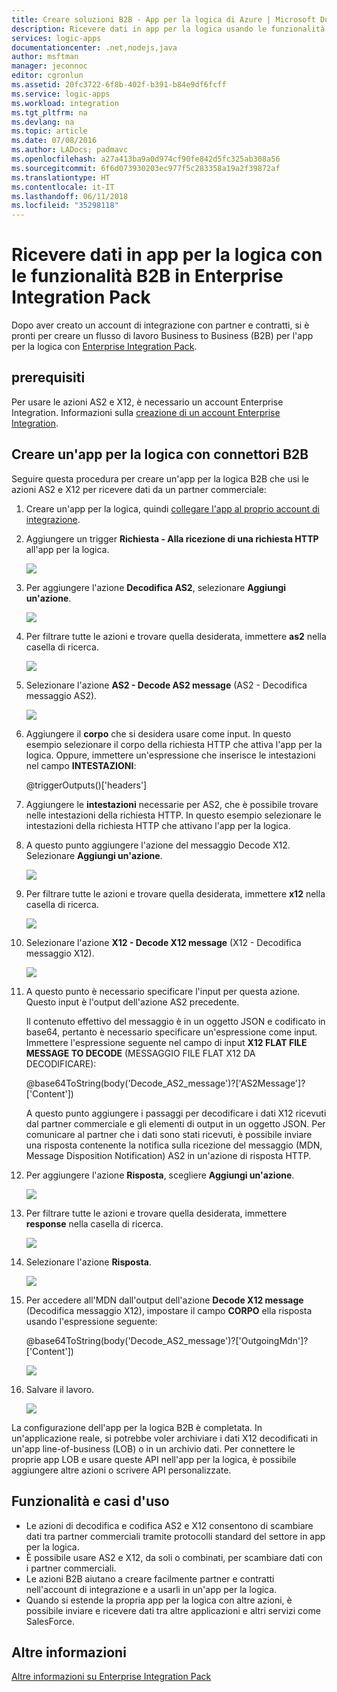 ```yaml
---
title: Creare soluzioni B2B - App per la logica di Azure | Microsoft Docs
description: Ricevere dati in app per la logica usando le funzionalità B2B in Enterprise Integration Pack
services: logic-apps
documentationcenter: .net,nodejs,java
author: msftman
manager: jeconnoc
editor: cgronlun
ms.assetid: 20fc3722-6f8b-402f-b391-b84e9df6fcff
ms.service: logic-apps
ms.workload: integration
ms.tgt_pltfrm: na
ms.devlang: na
ms.topic: article
ms.date: 07/08/2016
ms.author: LADocs; padmavc
ms.openlocfilehash: a27a413ba9a0d974cf90fe842d5fc325ab308a56
ms.sourcegitcommit: 6f6d073930203ec977f5c283358a19a2f39872af
ms.translationtype: HT
ms.contentlocale: it-IT
ms.lasthandoff: 06/11/2018
ms.locfileid: "35298118"
---
```

# <a name="receive-data-in-logic-apps-with-the-b2b-features-in-the-enterprise-integration-pack"></a>Ricevere dati in app per la logica con le funzionalità B2B in Enterprise Integration Pack

Dopo aver creato un account di integrazione con partner e contratti, si è pronti per creare un flusso di lavoro Business to Business (B2B) per l'app per la logica con [Enterprise Integration Pack](logic-apps-enterprise-integration-overview.md).

## <a name="prerequisites"></a>prerequisiti

Per usare le azioni AS2 e X12, è necessario un account Enterprise Integration. Informazioni sulla [creazione di un account Enterprise Integration](../logic-apps/logic-apps-enterprise-integration-accounts.md).

## <a name="create-a-logic-app-with-b2b-connectors"></a>Creare un'app per la logica con connettori B2B

Seguire questa procedura per creare un'app per la logica B2B che usi le azioni AS2 e X12 per ricevere dati da un partner commerciale:

1. Creare un'app per la logica, quindi [collegare l'app al proprio account di integrazione](../logic-apps/logic-apps-enterprise-integration-accounts.md).

2. Aggiungere un trigger **Richiesta - Alla ricezione di una richiesta HTTP** all'app per la logica.

    ![](./media/logic-apps-enterprise-integration-b2b/flatfile-1.png)

3. Per aggiungere l'azione **Decodifica AS2**, selezionare **Aggiungi un'azione**.

    ![](./media/logic-apps-enterprise-integration-b2b/transform-2.png)

4. Per filtrare tutte le azioni e trovare quella desiderata, immettere **as2** nella casella di ricerca.

    ![](./media/logic-apps-enterprise-integration-b2b/b2b-5.png)

5. Selezionare l'azione **AS2 - Decode AS2 message** (AS2 - Decodifica messaggio AS2).

    ![](./media/logic-apps-enterprise-integration-b2b/b2b-6.png)

6. Aggiungere il **corpo** che si desidera usare come input. In questo esempio selezionare il corpo della richiesta HTTP che attiva l'app per la logica. Oppure, immettere un'espressione che inserisce le intestazioni nel campo **INTESTAZIONI**:

    @triggerOutputs()['headers']

7. Aggiungere le **intestazioni** necessarie per AS2, che è possibile trovare nelle intestazioni della richiesta HTTP. In questo esempio selezionare le intestazioni della richiesta HTTP che attivano l'app per la logica.

8. A questo punto aggiungere l'azione del messaggio Decode X12. Selezionare **Aggiungi un'azione**.

    ![](./media/logic-apps-enterprise-integration-b2b/b2b-9.png)

9. Per filtrare tutte le azioni e trovare quella desiderata, immettere **x12** nella casella di ricerca.

    ![](./media/logic-apps-enterprise-integration-b2b/b2b-10.png)

10. Selezionare l'azione **X12 - Decode X12 message** (X12 - Decodifica messaggio X12).

    ![](./media/logic-apps-enterprise-integration-b2b/b2b-as2message.png)

11. A questo punto è necessario specificare l'input per questa azione. Questo input è l'output dell'azione AS2 precedente.

    Il contenuto effettivo del messaggio è in un oggetto JSON e codificato in base64, pertanto è necessario specificare un'espressione come input. 
    Immettere l'espressione seguente nel campo di input **X12 FLAT FILE MESSAGE TO DECODE** (MESSAGGIO FILE FLAT X12 DA DECODIFICARE):
    
    @base64ToString(body('Decode_AS2_message')?['AS2Message']?['Content'])

    A questo punto aggiungere i passaggi per decodificare i dati X12 ricevuti dal partner commerciale e gli elementi di output in un oggetto JSON. 
    Per comunicare al partner che i dati sono stati ricevuti, è possibile inviare una risposta contenente la notifica sulla ricezione del messaggio (MDN, Message Disposition Notification) AS2 in un'azione di risposta HTTP.

12. Per aggiungere l'azione **Risposta**, scegliere **Aggiungi un'azione**.

    ![](./media/logic-apps-enterprise-integration-b2b/b2b-14.png)

13. Per filtrare tutte le azioni e trovare quella desiderata, immettere **response** nella casella di ricerca.

    ![](./media/logic-apps-enterprise-integration-b2b/b2b-15.png)

14. Selezionare l'azione **Risposta**.

    ![](./media/logic-apps-enterprise-integration-b2b/b2b-16.png)

15. Per accedere all'MDN dall'output dell'azione **Decode X12 message** (Decodifica messaggio X12), impostare il campo **CORPO** ella risposta usando l'espressione seguente:

    @base64ToString(body('Decode_AS2_message')?['OutgoingMdn']?['Content'])

    ![](./media/logic-apps-enterprise-integration-b2b/b2b-17.png)  

16. Salvare il lavoro.

    ![](./media/logic-apps-enterprise-integration-b2b/transform-5.png)  

La configurazione dell'app per la logica B2B è completata. In un'applicazione reale, si potrebbe voler archiviare i dati X12 decodificati in un'app line-of-business (LOB) o in un archivio dati. Per connettere le proprie app LOB e usare queste API nell'app per la logica, è possibile aggiungere altre azioni o scrivere API personalizzate.

## <a name="features-and-use-cases"></a>Funzionalità e casi d'uso

* Le azioni di decodifica e codifica AS2 e X12 consentono di scambiare dati tra partner commerciali tramite protocolli standard del settore in app per la logica.
* È possibile usare AS2 e X12, da soli o combinati, per scambiare dati con i partner commerciali.
* Le azioni B2B aiutano a creare facilmente partner e contratti nell'account di integrazione e a usarli in un'app per la logica.
* Quando si estende la propria app per la logica con altre azioni, è possibile inviare e ricevere dati tra altre applicazioni e altri servizi come SalesForce.

## <a name="learn-more"></a>Altre informazioni
[Altre informazioni su Enterprise Integration Pack](logic-apps-enterprise-integration-overview.md)

